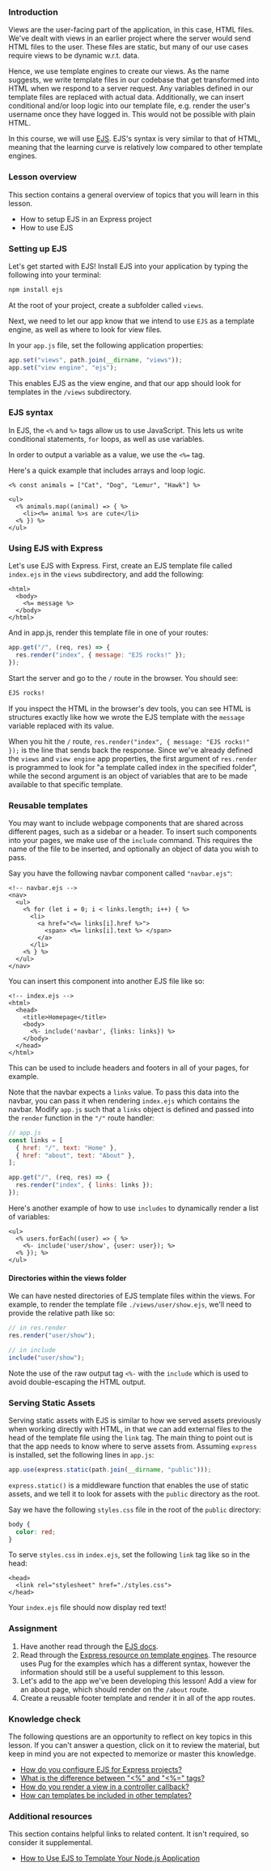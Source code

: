### Introduction

Views are the user-facing part of the application, in this case, HTML files. We've dealt with views in an earlier project where the server would send HTML files to the user. These files are static, but many of our use cases require views to be dynamic w.r.t. data.

Hence, we use template engines to create our views. As the name suggests, we write template files in our codebase that get transformed into HTML when we respond to a server request. Any variables defined in our template files are replaced with actual data. Additionally, we can insert conditional and/or loop logic into our template file, e.g. render the user's username once they have logged in. This would not be possible with plain HTML.

In this course, we will use [EJS](https://ejs.co/). EJS's syntax is very similar to that of HTML, meaning that the learning curve is relatively low compared to other template engines.

### Lesson overview

This section contains a general overview of topics that you will learn in this lesson.

- How to setup EJS in an Express project
- How to use EJS

### Setting up EJS

Let's get started with EJS! Install EJS into your application by typing the following into your terminal:

```bash
npm install ejs
```

At the root of your project, create a subfolder called `views`.

Next, we need to let our app know that we intend to use `EJS` as a template engine, as well as where to look for view files.

In your `app.js` file, set the following application properties:

```javascript
app.set("views", path.join(__dirname, "views"));
app.set("view engine", "ejs");
```

This enables EJS as the view engine, and that our app should look for templates in the `/views` subdirectory.

### EJS syntax

In EJS, the `<%` and `%>` tags allow us to use JavaScript. This lets us write conditional statements, `for` loops, as well as use variables.

In order to output a variable as a value, we use the `<%=` tag.

Here's a quick example that includes arrays and loop logic.

```ejs
<% const animals = ["Cat", "Dog", "Lemur", "Hawk"] %>

<ul>
  <% animals.map((animal) => { %>
    <li><%= animal %>s are cute</li>
  <% }) %>
</ul>
```

### Using EJS with Express

Let's use EJS with Express. First, create an EJS template file called `index.ejs` in the `views` subdirectory, and add the following:

```ejs
<html>
  <body>
    <%= message %>
  </body>
</html>
```

And in app.js, render this template file in one of your routes:

```javascript
app.get("/", (req, res) => {
  res.render("index", { message: "EJS rocks!" });
});
```

Start the server and go to the `/` route in the browser. You should see:

```html
EJS rocks!
```

If you inspect the HTML in the browser's dev tools, you can see HTML is structures exactly like how we wrote the EJS template with the `message` variable replaced with its value.

When you hit the `/` route, `res.render("index", { message: "EJS rocks!" });` is the line that sends back the response. Since we've already defined the `views` and `view engine` app properties, the first argument of `res.render` is programmed to look for "a template called index in the specified folder", while the second argument is an object of variables that are to be made available to that specific template.

### Reusable templates

You may want to include webpage components that are shared across different pages, such as a sidebar or a header. To insert such components into your pages, we make use of the `include` command. This requires the name of the file to be inserted, and optionally an object of data you wish to pass.

Say you have the following navbar component called `"navbar.ejs"`:

```ejs
<!-- navbar.ejs -->
<nav>
  <ul>
    <% for (let i = 0; i < links.length; i++) { %>
      <li>
        <a href="<%= links[i].href %>">
          <span> <%= links[i].text %> </span>
        </a>
      </li>
    <% } %>
  </ul>
</nav>
```

You can insert this component into another EJS file like so:

```ejs
<!-- index.ejs -->
<html>
  <head>
    <title>Homepage</title>
    <body>
      <%- include('navbar', {links: links}) %>
    </body>
  </head>
</html>
```

This can be used to include headers and footers in all of your pages, for example.

Note that the navbar expects a `links` value. To pass this data into the navbar, you can pass it when rendering `index.ejs` which contains the navbar. Modify `app.js` such that a `links` object is defined and passed into the `render` function in the `"/"` route handler:

```javascript
// app.js
const links = [
  { href: "/", text: "Home" },
  { href: "about", text: "About" },
];

app.get("/", (req, res) => {
  res.render("index", { links: links });
});
```

Here's another example of how to use `includes` to dynamically render a list of variables:

```ejs
<ul>
  <% users.forEach((user) => { %>
    <%- include('user/show', {user: user}); %>
  <% }); %>
</ul>
```

<div class="lesson-note lesson-note--tip" markdown="1">

#### Directories within the views folder

We can have nested directories of EJS template files within the views. For example, to render the template file `./views/user/show.ejs`, we'll need to provide the relative path like so:

```javascript
// in res.render
res.render("user/show");

// in include
include("user/show");
```

Note the use of the raw output tag `<%-` with the `include` which is used to avoid double-escaping the HTML output.

### Serving Static Assets

Serving static assets with EJS is similar to how we served assets previously when working directly with HTML, in that we can add external files to the head of the template file using the `link` tag. The main thing to point out is that the app needs to know where to serve assets from. Assuming `express` is installed, set the following lines in `app.js`:

```javascript
app.use(express.static(path.join(__dirname, "public")));
```

`express.static()` is a middleware function that enables the use of static assets, and we tell it to look for assets with the `public` directory as the root.

Say we have the following `styles.css` file in the root of the `public` directory:

```css
body {
  color: red;
}
```

To serve `styles.css` in `index.ejs`, set the following `link` tag like so in the head:

```ejs
<head>
  <link rel="stylesheet" href="./styles.css">
</head>
```

Your `index.ejs` file should now display red text!

### Assignment

<div class="lesson-content__panel" markdown="1">

1. Have another read through the [EJS docs](https://ejs.co/#docs).
1. Read through the [Express resource on template engines](https://expressjs.com/en/guide/using-template-engines.html). The resource uses Pug for the examples which has a different syntax, however the information should still be a useful supplement to this lesson.
1. Let's add to the app we've been developing this lesson! Add a view for an about page, which should render on the `/about` route.
1. Create a reusable footer template and render it in all of the app routes.

</div>

### Knowledge check

The following questions are an opportunity to reflect on key topics in this lesson. If you can't answer a question, click on it to review the material, but keep in mind you are not expected to memorize or master this knowledge.

- [How do you configure EJS for Express projects?](#setting-up-ejs)
- [What is the difference between "<%" and "<%=" tags?](#ejs-syntax)
- [How do you render a view in a controller callback?](#using-ejs-with-express)
- [How can templates be included in other templates?](#reusable-templates)

### Additional resources

This section contains helpful links to related content. It isn't required, so consider it supplemental.

- [How to Use EJS to Template Your Node.js Application](https://blog.logrocket.com/how-to-use-ejs-template-node-js-application/)
